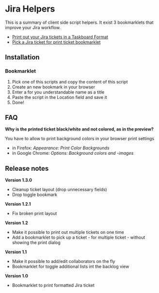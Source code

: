 # Jira Helpers

This is a summary of client side script helpers.
It exist 3 bookmarklets that improve your Jira workflow.

- [Print out your Jira tickets in a Taskboard Format](https://source.xing.com/xws/jira-helpers/blob/master/ticket-print-bookmarklet.js)
- [Pick a Jira ticket for print ticket bookmarklet](https://source.xing.com/xws/jira-helpers/blob/master/add-ticket-bookmarklet.js)

## Installation

### Bookmarklet

1. Pick one of this scripts and copy the content of this script
2. Create an new bookmark in your browser
3. Enter a for you understandable name as a title
4. Paste the script in the Location field and save it
5. Done!

## FAQ

**Why is the printed ticket black/white and not colored, as in the preview?**

You have to allow to print background colors in your browser print settings

- in Firefox: *Appearance: Print Color Backgrounds*
- in Google Chrome: *Options: Background colors and -images*

## Release notes

**Version 1.3.0**

- Cleanup ticket layout (drop unnecessary fields)
- Drop toggle bookmark

**Version 1.2.1**

- Fix broken print layout

**Version 1.2**

- Make it possible to print out multiple tickets on one time
- Add a bookmarklet to pick up a ticket - for multiple ticket - without showing the print dialog

**Version 1.1**

- Make it possible to add/edit collaborators on the fly
- Bookmarklet for toggle additional lists int the backlog view

**Version 1.0**

- Bookmarklet to print formatted Jira ticket
